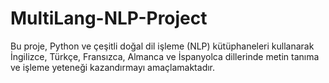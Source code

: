 # MultiLang-NLP-Project
Bu proje, Python ve çeşitli doğal dil işleme (NLP) kütüphaneleri kullanarak İngilizce, Türkçe, Fransızca, Almanca ve İspanyolca dillerinde metin tanıma ve işleme yeteneği kazandırmayı amaçlamaktadır. 

